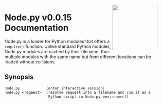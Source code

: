 <img src="https://i.imgur.com/IfmOKFI.png" align="right" width="150px"></img>

# Node.py v0.0.15 Documentation

Node.py is a loader for Python modules that offers a `require()` function.
Unlike standard Python modules, Node.py modules are cached by their filename,
thus multiple modules with the same name but from different locations can be
loaded without collisions.

## Synopsis

    node.py            (enter interactive session)
    node.py <request>  (resolve request into a filename and run it as a
                        Python script in Node.py environment)
